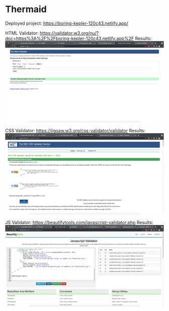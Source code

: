 # Thermaid

Deployed project: https://boring-kepler-120c43.netlify.app/

HTML Validator: https://validator.w3.org/nu/?doc=https%3A%2F%2Fboring-kepler-120c43.netlify.app%2F
Results: ![HTML Validator Results](assets/validators/html.png)

CSS Validator: https://jigsaw.w3.org/css-validator/validator
Results: ![CSS Validator Results](assets/validators/css.png)

JS Validator: https://beautifytools.com/javascript-validator.php
Results: ![JS Validator Results](assets/validators/js.png)